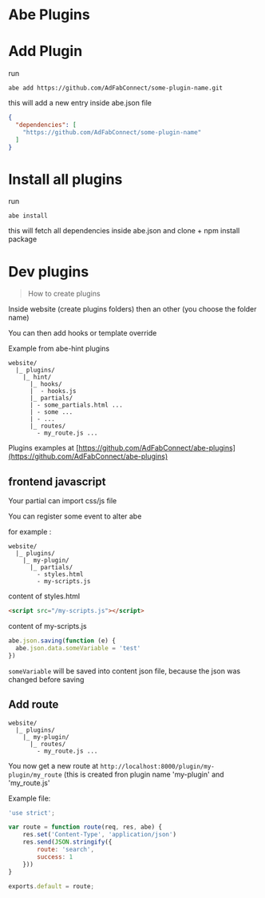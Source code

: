 # Abe Plugins

# Add Plugin

run 

```shell
abe add https://github.com/AdFabConnect/some-plugin-name.git
```

this will add a new entry inside abe.json file

```json
{
  "dependencies": [
    "https://github.com/AdFabConnect/some-plugin-name"
  ]
}
```

# Install all plugins

run 

```shell
abe install
```

this will fetch all dependencies inside abe.json and clone + npm install package

# Dev plugins

> How to create plugins

Inside website (create plugins folders) then an other (you choose the folder name)

You can then add hooks or template override

Example from abe-hint plugins

```
website/
  |_ plugins/
    |_ hint/
      |_ hooks/
      |  - hooks.js
      |_ partials/
      | - some_partials.html ...
      | - some ...
      | - ...
      |_ routes/
        - my_route.js ...
```

Plugins examples at [https://github.com/AdFabConnect/abe-plugins](https://github.com/AdFabConnect/abe-plugins)


## frontend javascript

Your partial can import css/js file

You can register some event to alter abe

for example :

```
website/
  |_ plugins/
    |_ my-plugin/
      |_ partials/
        - styles.html
        - my-scripts.js
```

content of styles.html

```html
<script src="/my-scripts.js"></script>
```

content of my-scripts.js

```javascript
abe.json.saving(function (e) {
  abe.json.data.someVariable = 'test'
})
```

```someVariable``` will be saved into content json file, because the json was changed before saving

## Add route

```
website/
  |_ plugins/
    |_ my-plugin/
      |_ routes/
        - my_route.js ...
```
You now get a new route at ```http://localhost:8000/plugin/my-plugin/my_route``` (this is created fron plugin name 'my-plugin' and 'my_route.js'

Example file:

```javascript
'use strict';

var route = function route(req, res, abe) {
	res.set('Content-Type', 'application/json')
	res.send(JSON.stringify({
		route: 'search',
		success: 1
	}))
}

exports.default = route;
```